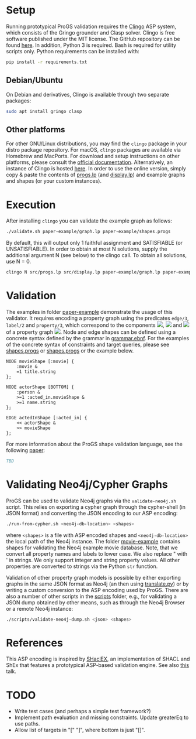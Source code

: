 # Setup

Running prototypical ProGS validation requires the [Clingo](https://potassco.org/clingo/) ASP system, which consists of the Gringo grounder and Clasp solver.
Clingo is free software published under the MIT license. The GitHub repository can be found [here](https://github.com/potassco/clingo).
In addition, Python 3 is required. Bash is required for utility scripts only. Python requirements can be installed with:

```sh
pip install -r requirements.txt
```

## Debian/Ubuntu

On Debian and derivatives, Clingo is available through two separate packages:

```sh
sudo apt install gringo clasp
```

## Other platforms

For other GNU/Linux distributions, you may find the ```clingo``` package in your distro package repository. For macOS, ```clingo``` packages are available via Homebrew and MacPorts.
For download and setup instructions on other platforms, please consult the [official documentation](https://potassco.org/doc/start/).
Alternatively, an instance of Clingo is hosted [here](https://potassco.org/clingo/run/). In order to use the online version, simply
copy & paste the contents of [progs.lp](src/progs.lp) (and [display.lp](src/display.lp)) and example graphs and shapes (or your custom instances).

# Execution

After installing ```clingo``` you can validate the example graph as follows:

```sh
./validate.sh paper-example/graph.lp paper-example/shapes.progs
```

By default, this will output only 1 faithful assignment and SATISFIABLE (or UNSATISFIABLE). In order to obtain at most N solutions, supply the additional argument N (see below) to the clingo call. To obtain all solutions, use N = 0.

```sh
clingo N src/progs.lp src/display.lp paper-example/graph.lp paper-example/shapes.progs
```

# Validation

The examples in folder [paper-example](paper-example) demonstrate the usage of this validator.
It requires encoding a property graph using the predicates ```edge/3```, ```label/2``` and ```property/3```, which correspond to the components <img src="https://render.githubusercontent.com/render/math?math=\rho">, <img src="https://render.githubusercontent.com/render/math?math=\lambda"> and <img src="https://render.githubusercontent.com/render/math?math=\sigma"> of a property graph <img src="https://render.githubusercontent.com/render/math?math=G = (N,E,\rho,\lambda,\sigma)">.
Node and edge shapes can be defined using a concrete syntax defined by the grammar in [grammar.ebnf](src/grammar.ebnf).
For the examples of the concrete syntax of constraints and target queries, please see [shapes.progs](paper-example/shapes.progs) or [shapes.progs](movie-example/shapes.progs) or the example below.

```
NODE movieShape [:movie] { 
    :movie &
    =1 title.string 
};

NODE actorShape [BOTTOM] {
    :person &
    >=1 :acted_in.movieShape &
    >=1 name.string
};

EDGE actedInShape [:acted_in] {
    << actorShape &
    >> movieShape
};
```

For more information about the ProGS shape validation language, see the following [paper](http://www.google.de):

```bibtex
TBD
```

# Validating Neo4j/Cypher Graphs

ProGS can be used to validate Neo4j graphs via the ```validate-neo4j.sh``` script.
This relies on exporting a cypher graph through the cypher-shell (in JSON format) and converting the JSON encoding to our ASP encoding:

```sh
./run-from-cypher.sh <neo4j-db-location> <shapes>
```

where ```<shapes>``` is a file with ASP encoded shapes and ```<neo4j-db-location>``` the local path of the Neo4j instance. The folder [movie-example](movie-example) contains shapes for validating the Neo4j example movie database.
Note, that we convert all property names and labels to lower case. We also replace " with ' in strings. We only support integer and string property values. All other properties are converted to strings via the Python ```str``` function.

Validation of other property graph models is possible by either exporting graphs in the same JSON format as Neo4j (an then using [translate.py](scripts/translate.py)) or by writing a custom conversion to the ASP encoding used by ProGS.
There are also a number of other scripts in the [scripts](scripts) folder, e.g., for validating a JSON dump obtained by other means, such as through the Neo4j Browser or a remote Neo4j instance:

```sh
./scripts/validate-neo4j-dump.sh <json> <shapes>
```

# References

This ASP encoding is inspired by [SHaclEX](https://github.com/weso/shaclex), an implementation of SHACL and ShEx that
features a prototypical ASP-based validation engine. See also [this](https://labra.weso.es/pdf/2018_SlidesNegationRecursionValidatingRDF.pdf) talk.

# TODO

- Write test cases (and perhaps a simple test framework?)
- Implement path evaluation and missing constraints. Update greaterEq to use paths.
- Allow list of targets in "[" "]", where bottom is just "[]".

